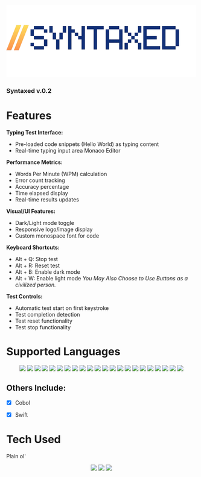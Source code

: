 ![Syntaxed](full_Logo.png)

### Syntaxed v.0.2

# Features

**Typing Test Interface:**
- Pre-loaded code snippets (Hello World) as typing content
- Real-time typing input area Monaco Editor


**Performance Metrics:**
- Words Per Minute (WPM) calculation
- Error count tracking
- Accuracy percentage
- Time elapsed display
- Real-time results updates

**Visual/UI Features:**
- Dark/Light mode toggle
- Responsive logo/image display
- Custom monospace font for code


**Keyboard Shortcuts:**
- Alt + Q: Stop test
- Alt + R: Reset test
- Alt + B: Enable dark mode
- Alt + W: Enable light mode
_You May Also Choose to Use Buttons as a civilized person._

**Test Controls:**
- Automatic test start on first keystroke
- Test completion detection
- Test reset functionality
- Test stop functionality


# Supported Languages

<div align=center>    
            <img src="https://cdn.jsdelivr.net/gh/devicons/devicon@latest/icons/bash/bash-plain.svg" width=100/>  
            <img src="https://cdn.jsdelivr.net/gh/devicons/devicon@latest/icons/c/c-original.svg" width=100/>  
            <img src="https://cdn.jsdelivr.net/gh/devicons/devicon@latest/icons/clojure/clojure-original.svg" width=100/>  
            <img src="https://cdn.jsdelivr.net/gh/devicons/devicon@latest/icons/cplusplus/cplusplus-original.svg" width=100/>  
            <img src="https://cdn.jsdelivr.net/gh/devicons/devicon@latest/icons/csharp/csharp-original.svg" width=100/>  
            <img src="https://cdn.jsdelivr.net/gh/devicons/devicon@latest/icons/dart/dart-original-wordmark.svg" width=100/>  
            <img src="https://cdn.jsdelivr.net/gh/devicons/devicon@latest/icons/elixir/elixir-original-wordmark.svg" width=100/>
            <img src="https://cdn.jsdelivr.net/gh/devicons/devicon@latest/icons/erlang/erlang-original-wordmark.svg" width=100/>
            <img src="https://cdn.jsdelivr.net/gh/devicons/devicon@latest/icons/fortran/fortran-original.svg" width=100/>  
            <img src="https://cdn.jsdelivr.net/gh/devicons/devicon@latest/icons/go/go-original-wordmark.svg" width=100/>
            <img src="https://cdn.jsdelivr.net/gh/devicons/devicon@latest/icons/haskell/haskell-original-wordmark.svg" width=100/>
            <img src="https://cdn.jsdelivr.net/gh/devicons/devicon@latest/icons/java/java-original-wordmark.svg" width=100/>
            <img src="https://cdn.jsdelivr.net/gh/devicons/devicon@latest/icons/javascript/javascript-original.svg" width=100/>   
            <img src="https://cdn.jsdelivr.net/gh/devicons/devicon@latest/icons/julia/julia-original-wordmark.svg" width=100/>  
            <img src="https://cdn.jsdelivr.net/gh/devicons/devicon@latest/icons/kotlin/kotlin-original-wordmark.svg" width=100/>  
            <img src="https://cdn.jsdelivr.net/gh/devicons/devicon@latest/icons/lua/lua-plain.svg" width=100/>  
            <img src="https://cdn.jsdelivr.net/gh/devicons/devicon@latest/icons/php/php-original.svg" width=100/>  
            <img src="https://cdn.jsdelivr.net/gh/devicons/devicon@latest/icons/python/python-original-wordmark.svg" width=100/>  
            <img src="https://cdn.jsdelivr.net/gh/devicons/devicon@latest/icons/rust/rust-original.svg" width=100/>
            <img src="https://cdn.jsdelivr.net/gh/devicons/devicon@latest/icons/scala/scala-original-wordmark.svg" width=100/>  
            <img src="https://cdn.jsdelivr.net/gh/devicons/devicon@latest/icons/typescript/typescript-plain.svg" width=100/>  
            <img src="https://cdn.jsdelivr.net/gh/devicons/devicon@latest/icons/zig/zig-original-wordmark.svg" width=100/>         
</div>

## Others Include:

- [x] Cobol
- [x] Swift



# Tech Used
Plain ol'
<div align=center>  
            <img src="https://cdn.jsdelivr.net/gh/devicons/devicon@latest/icons/html5/html5-plain-wordmark.svg" width=100/>
            <img src="https://cdn.jsdelivr.net/gh/devicons/devicon@latest/icons/css3/css3-plain-wordmark.svg" width=100/>
            <img src="https://cdn.jsdelivr.net/gh/devicons/devicon@latest/icons/javascript/javascript-original.svg" width=100/>          
</div>
